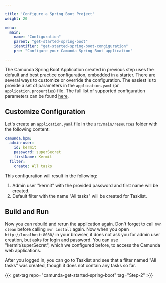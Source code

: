 ```yaml
---

title: 'Configure a Spring Boot Project'
weight: 20

menu:
  main:
    name: "Configuration"
    parent: "get-started-spring-boot"
    identifier: "get-started-spring-boot-congiguration"
    pre: "Configure your Camunda Spring Boot application"

---
```


The Camunda Spring Boot Application created in previous step uses the default and best practice configuration, embedded in a starter. 
There are several ways to customize or override the configuration. The easiest is to provide a set of parameters in the `application.yaml` (or `application.properties`) file. 
The full list of supported configuration parameters can be found [here](/manual/latest/user-guide/spring-boot-integration/configuration/#camunda-engine-properties).

## Customize Configuration

Let's create an `application.yaml` file in the `src/main/resources` folder with the following content:
```yaml
camunda.bpm:
  admin-user:
    id: kermit
    password: superSecret
    firstName: Kermit
  filter:
    create: All tasks
```

This configuration will result in the following:

1. Admin user "kermit" with the provided password and first name will be created.
2. Default filter with the name "All tasks" will be created for Tasklist.

## Build and Run

Now you can rebuild and rerun the application again. Don't forget to call `mvn clean` before calling `mvn install` again.
Now when you open `http://localhost:8080/` in your browser, it does not ask you for admin user creation, but asks for login and password. 
You can use "kermit/superSecret", which we configured before, to access the Camunda web applications.
  
After you logged in, you can go to Tasklist and see that a filter named "All tasks" was created, though it does not contain any tasks so far.

{{< get-tag repo="camunda-get-started-spring-boot" tag="Step-2" >}}
